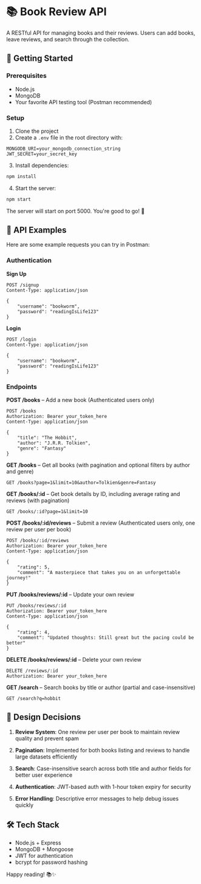 
# 📚 Book Review API

A RESTful API for managing books and their reviews. Users can add books, leave reviews, and search through the collection.

## 🚀 Getting Started

### Prerequisites
- Node.js 
- MongoDB
- Your favorite API testing tool (Postman recommended)

### Setup

1. Clone the project
2. Create a `.env` file in the root directory with:
```
MONGODB_URI=your_mongodb_connection_string
JWT_SECRET=your_secret_key
```
3. Install dependencies:
```bash
npm install
```
4. Start the server:
```bash
npm start
```

The server will start on port 5000. You're good to go! 🎉

## 📝 API Examples

Here are some example requests you can try in Postman:

### Authentication

**Sign Up**
```http
POST /signup
Content-Type: application/json

{
    "username": "bookworm",
    "password": "readingIsLife123"
}
```

**Login**
```http
POST /login
Content-Type: application/json

{
    "username": "bookworm",
    "password": "readingIsLife123"
}
```

### Endpoints

**POST /books** – Add a new book (Authenticated users only)
```http
POST /books
Authorization: Bearer your_token_here
Content-Type: application/json

{
    "title": "The Hobbit",
    "author": "J.R.R. Tolkien",
    "genre": "Fantasy"
}
```

**GET /books** – Get all books (with pagination and optional filters by author and genre)
```http
GET /books?page=1&limit=10&author=Tolkien&genre=Fantasy
```

**GET /books/:id** – Get book details by ID, including average rating and reviews (with pagination)
```http
GET /books/:id?page=1&limit=10
```

**POST /books/:id/reviews** – Submit a review (Authenticated users only, one review per user per book)
```http
POST /books/:id/reviews
Authorization: Bearer your_token_here
Content-Type: application/json

{
    "rating": 5,
    "comment": "A masterpiece that takes you on an unforgettable journey!"
}
```

**PUT /books/reviews/:id** – Update your own review
```http
PUT /books/reviews/:id
Authorization: Bearer your_token_here
Content-Type: application/json

{
    "rating": 4,
    "comment": "Updated thoughts: Still great but the pacing could be better"
}
```

**DELETE /books/reviews/:id** – Delete your own review
```http
DELETE /reviews/:id
Authorization: Bearer your_token_here
```

**GET /search** – Search books by title or author (partial and case-insensitive)
```http
GET /search?q=hobbit
```

## 🤔 Design Decisions

1. **Review System**: One review per user per book to maintain review quality and prevent spam

2. **Pagination**: Implemented for both books listing and reviews to handle large datasets efficiently

3. **Search**: Case-insensitive search across both title and author fields for better user experience

4. **Authentication**: JWT-based auth with 1-hour token expiry for security

5. **Error Handling**: Descriptive error messages to help debug issues quickly

## 🛠️ Tech Stack

- Node.js + Express
- MongoDB + Mongoose
- JWT for authentication
- bcrypt for password hashing

Happy reading! 📚✨
